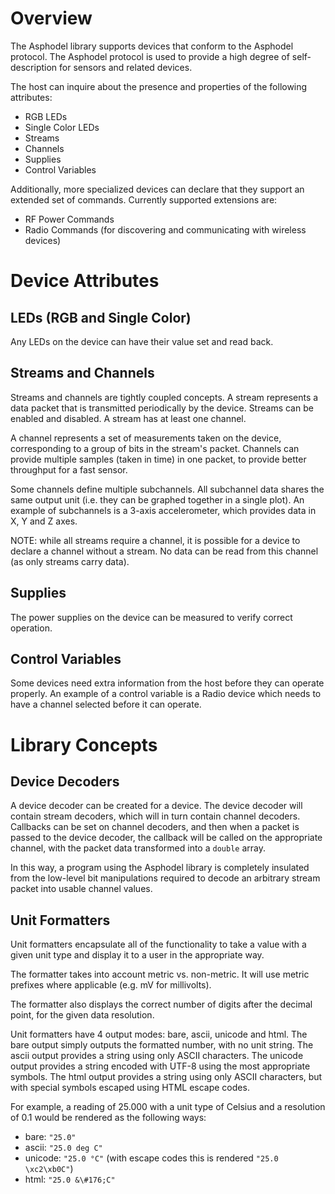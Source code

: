 # Overview

The Asphodel library supports devices that conform to the Asphodel protocol. The Asphodel protocol is used to provide a high degree of self-description for sensors and related devices.

The host can inquire about the presence and properties of the following attributes:

* RGB LEDs
* Single Color LEDs
* Streams
* Channels
* Supplies
* Control Variables

Additionally, more specialized devices can declare that they support an extended set of commands. Currently supported extensions are:

* RF Power Commands
* Radio Commands (for discovering and communicating with wireless devices)

# Device Attributes

## LEDs (RGB and Single Color)

Any LEDs on the device can have their value set and read back.

## Streams and Channels

Streams and channels are tightly coupled concepts. A stream represents a data packet that is transmitted periodically by the device. Streams can be enabled and disabled. A stream has at least one channel. 

A channel represents a set of measurements taken on the device, corresponding to a group of bits in the stream's packet. Channels can provide multiple samples (taken in time) in one packet, to provide better throughput for a fast sensor.

Some channels define multiple subchannels. All subchannel data shares the same output unit (i.e. they can be graphed together in a single plot). An example of subchannels is a 3-axis accelerometer, which provides data in X, Y and Z axes.

NOTE: while all streams require a channel, it is possible for a device to declare a channel without a stream. No data can be read from this channel (as only streams carry data).

## Supplies

The power supplies on the device can be measured to verify correct operation.

## Control Variables

Some devices need extra information from the host before they can operate properly. An example of a control variable is a Radio device which needs to have a channel selected before it can operate.

# Library Concepts

## Device Decoders

A device decoder can be created for a device. The device decoder will contain stream decoders, which will in turn contain channel decoders. Callbacks can be set on channel decoders, and then when a packet is passed to the device decoder, the callback will be called on the appropriate channel, with the packet data transformed into a `double` array.

In this way, a program using the Asphodel library is completely insulated from the low-level bit manipulations required to decode an arbitrary stream packet into usable channel values.

## Unit Formatters

Unit formatters encapsulate all of the functionality to take a value with a given unit type and display it to a user in the appropriate way. 

The formatter takes into account metric vs. non-metric. It will use metric prefixes where applicable (e.g. mV for millivolts).

The formatter also displays the correct number of digits after the decimal point, for the given data resolution.

Unit formatters have 4 output modes: bare, ascii, unicode and html. The bare output simply outputs the formatted number, with no unit string. The ascii output provides a string using only ASCII characters. The unicode output provides a string encoded with UTF-8 using the most appropriate symbols. The html output provides a string using only ASCII characters, but with special symbols escaped using HTML escape codes.

For example, a reading of 25.000 with a unit type of Celsius and a resolution of 0.1 would be rendered as the following ways:

* bare: `"25.0"`
* ascii: `"25.0 deg C"`
* unicode: `"25.0 °C"` (with escape codes this is rendered `"25.0 \xc2\xb0C"`)
* html: `"25.0 &\#176;C"`

